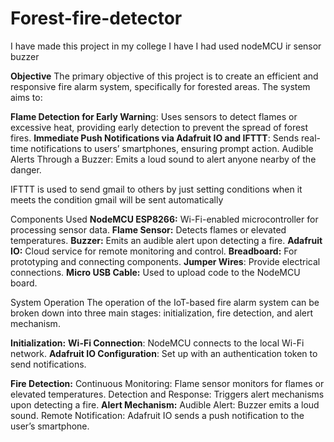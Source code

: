 # Forest-fire-detector
I have made this project in my college I have I had used nodeMCU ir sensor buzzer

**Objective**
The primary objective of this project is to create an efficient and responsive fire alarm system, specifically for forested areas. The system aims to:

**Flame Detection for Early Warnin**g: Uses sensors to detect flames or excessive heat, providing early detection to prevent the spread of forest fires.
**Immediate Push Notifications via Adafruit IO and IFTTT**: Sends real-time notifications to users’ smartphones, ensuring prompt action.
Audible Alerts Through a Buzzer: Emits a loud sound to alert anyone nearby of the danger.

IFTTT is used to send gmail to others by just setting conditions when it meets the condition gmail will be sent automatically


Components Used
**NodeMCU ESP8266:** Wi-Fi-enabled microcontroller for processing sensor data.
**Flame Sensor:** Detects flames or elevated temperatures.
**Buzzer:** Emits an audible alert upon detecting a fire.
**Adafruit IO:** Cloud service for remote monitoring and control.
**Breadboard:** For prototyping and connecting components.
**Jumper Wires**: Provide electrical connections.
**Micro USB Cable:** Used to upload code to the NodeMCU board.



System Operation
The operation of the IoT-based fire alarm system can be broken down into three main stages: initialization, fire detection, and alert mechanism.

**Initialization:**
**Wi-Fi Connection**: NodeMCU connects to the local Wi-Fi network.
**Adafruit IO Configuration**: Set up with an authentication token to send notifications.

**Fire Detection:**
Continuous Monitoring: Flame sensor monitors for flames or elevated temperatures.
Detection and Response: Triggers alert mechanisms upon detecting a fire.
**Alert Mechanism:**
Audible Alert: Buzzer emits a loud sound.
Remote Notification: Adafruit IO sends a push notification to the user’s smartphone.




